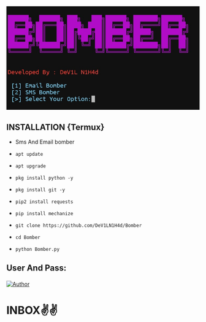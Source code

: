<img src="Img.jpg">

## INSTALLATION {Termux}

* Sms And Email bomber


* `apt update`

* `apt upgrade`

* `pkg install python -y`

* `pkg install git -y`

* `pip2 install requests`

* `pip install mechanize`

* `git clone https://github.com/DeV1LN1H4d/Bomber`

* `cd Bomber`

* `python Bomber.py`


## User And Pass:<p align="center">
<a href="https://Facebook.com/DevilNihad/"><img title="Author" src="https://img.shields.io/badge/Author-Dev1L%20N1H4d-red"></a>

# INBOX✌️✌️
